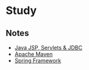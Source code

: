 # Study

## Notes
- [Java JSP, Servlets & JDBC](https://terry-notes.notion.site/JSP-Servlets-JDBC-76a1dfe8a35b4ba6919d079a429b6a34)
- [Apache Maven](https://terry-notes.notion.site/Apache-Maven-94534374763b46d89cd2ed52ea3c6a5d)
- [Spring Framework](https://www.notion.so/terry-notes/Spring-Framework-48423e6c44f64730a9f0a0564e38d7f6?pvs=4)
